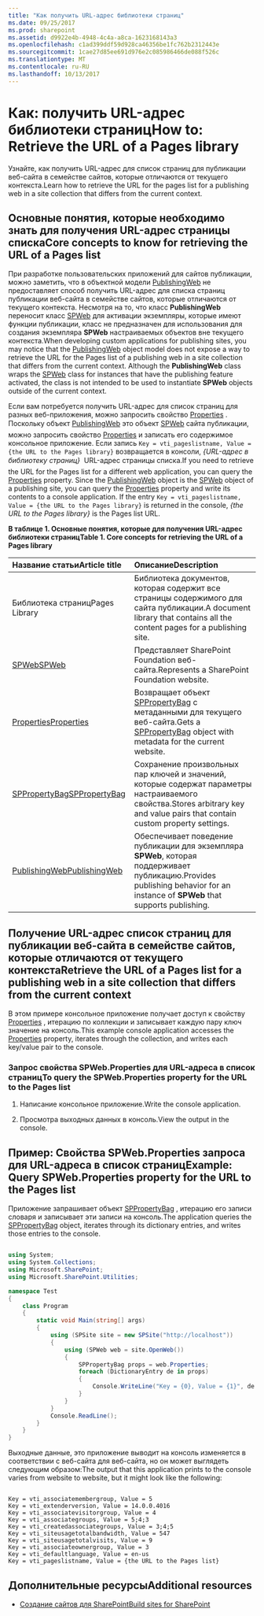 ```yaml
---
title: "Как получить URL-адрес библиотеки страниц"
ms.date: 09/25/2017
ms.prod: sharepoint
ms.assetid: d9922e4b-4948-4c4a-a8ca-1623168143a3
ms.openlocfilehash: c1ad399ddf59d928ca46356be1fc762b2312443e
ms.sourcegitcommit: 1cae27d85ee691d976e2c085986466de088f526c
ms.translationtype: MT
ms.contentlocale: ru-RU
ms.lasthandoff: 10/13/2017
---
```

# <a name="how-to-retrieve-the-url-of-a-pages-library"></a><span data-ttu-id="d6ff2-102">Как: получить URL-адрес библиотеки страниц</span><span class="sxs-lookup"><span data-stu-id="d6ff2-102">How to: Retrieve the URL of a Pages library</span></span>
<span data-ttu-id="d6ff2-103">Узнайте, как получить URL-адрес для список страниц для публикации веб-сайта в семействе сайтов, которые отличаются от текущего контекста.</span><span class="sxs-lookup"><span data-stu-id="d6ff2-103">Learn how to retrieve the URL for the pages list for a publishing web in a site collection that differs from the current context.</span></span>
## <a name="core-concepts-to-know-for-retrieving-the-url-of-a-pages-list"></a><span data-ttu-id="d6ff2-104">Основные понятия, которые необходимо знать для получения URL-адрес страницы списка</span><span class="sxs-lookup"><span data-stu-id="d6ff2-104">Core concepts to know for retrieving the URL of a Pages list</span></span>
<span data-ttu-id="d6ff2-105"><a name="SP15_Core_Concepts_URL_MP"> </a></span><span class="sxs-lookup"><span data-stu-id="d6ff2-105"><a name="SP15_Core_Concepts_URL_MP"> </a></span></span>

<span data-ttu-id="d6ff2-p101">При разработке пользовательских приложений для сайтов публикации, можно заметить, что в объектной модели  [PublishingWeb](https://msdn.microsoft.com/library/Microsoft.SharePoint.Publishing.PublishingWeb.aspx) не предоставляет способ получить URL-адрес для списка страниц публикации веб-сайта в семействе сайтов, которые отличаются от текущего контекста. Несмотря на то, что класс **PublishingWeb** переносит класс [SPWeb](https://msdn.microsoft.com/library/Microsoft.SharePoint.SPWeb.aspx) для активации экземпляры, которые имеют функции публикации, класс не предназначен для использования для создания экземпляра **SPWeb** настраиваемых объектов вне текущего контекста.</span><span class="sxs-lookup"><span data-stu-id="d6ff2-p101">When developing custom applications for publishing sites, you may notice that the  [PublishingWeb](https://msdn.microsoft.com/library/Microsoft.SharePoint.Publishing.PublishingWeb.aspx) object model does not expose a way to retrieve the URL for the Pages list of a publishing web in a site collection that differs from the current context. Although the **PublishingWeb** class wraps the [SPWeb](https://msdn.microsoft.com/library/Microsoft.SharePoint.SPWeb.aspx) class for instances that have the publishing feature activated, the class is not intended to be used to instantiate **SPWeb** objects outside of the current context.</span></span>
  
    
    
<span data-ttu-id="d6ff2-p102">Если вам потребуется получить URL-адрес для список страниц для разных веб-приложения, можно запросить свойство  [Properties](https://msdn.microsoft.com/library/Microsoft.SharePoint.SPWeb.Properties.aspx) . Поскольку объект [PublishingWeb](https://msdn.microsoft.com/library/Microsoft.SharePoint.Publishing.PublishingWeb.aspx)  это объект [SPWeb](https://msdn.microsoft.com/library/Microsoft.SharePoint.SPWeb.aspx) сайта публикации, можно запросить свойство [Properties](https://msdn.microsoft.com/library/Microsoft.SharePoint.SPWeb.Properties.aspx) и записать его содержимое консольное приложение. Если запись `Key = vti_pageslistname, Value = {the URL to the Pages library}` возвращается в консоли, *{URL-адрес в библиотеку страниц}*   URL-адрес страницы списка.</span><span class="sxs-lookup"><span data-stu-id="d6ff2-p102">If you need to retrieve the URL for the Pages list for a different web application, you can query the  [Properties](https://msdn.microsoft.com/library/Microsoft.SharePoint.SPWeb.Properties.aspx) property. Since the [PublishingWeb](https://msdn.microsoft.com/library/Microsoft.SharePoint.Publishing.PublishingWeb.aspx) object is the [SPWeb](https://msdn.microsoft.com/library/Microsoft.SharePoint.SPWeb.aspx) object of a publishing site, you can query the [Properties](https://msdn.microsoft.com/library/Microsoft.SharePoint.SPWeb.Properties.aspx) property and write its contents to a console application. If the entry `Key = vti_pageslistname, Value = {the URL to the Pages library}` is returned in the console, *{the URL to the Pages library}*  is the Pages list URL.</span></span>
  
    
    

<span data-ttu-id="d6ff2-111">**В таблице 1. Основные понятия, которые для получения URL-адрес библиотеки страниц**</span><span class="sxs-lookup"><span data-stu-id="d6ff2-111">**Table 1. Core concepts for retrieving the URL of a Pages library**</span></span>


|<span data-ttu-id="d6ff2-112">**Название статьи**</span><span class="sxs-lookup"><span data-stu-id="d6ff2-112">**Article title**</span></span>|<span data-ttu-id="d6ff2-113">**Описание**</span><span class="sxs-lookup"><span data-stu-id="d6ff2-113">**Description**</span></span>|
|:-----|:-----|
|<span data-ttu-id="d6ff2-114">Библиотека страниц</span><span class="sxs-lookup"><span data-stu-id="d6ff2-114">Pages Library</span></span>  <br/> |<span data-ttu-id="d6ff2-115">Библиотека документов, которая содержит все страницы содержимого для сайта публикации.</span><span class="sxs-lookup"><span data-stu-id="d6ff2-115">A document library that contains all the content pages for a publishing site.</span></span>  <br/> |
| [<span data-ttu-id="d6ff2-116">SPWeb</span><span class="sxs-lookup"><span data-stu-id="d6ff2-116">SPWeb</span></span>](https://msdn.microsoft.com/library/Microsoft.SharePoint.SPWeb.aspx) <br/> |<span data-ttu-id="d6ff2-117">Представляет SharePoint Foundation веб-сайта.</span><span class="sxs-lookup"><span data-stu-id="d6ff2-117">Represents a SharePoint Foundation website.</span></span>  <br/> |
| [<span data-ttu-id="d6ff2-118">Properties</span><span class="sxs-lookup"><span data-stu-id="d6ff2-118">Properties</span></span>](https://msdn.microsoft.com/library/Microsoft.SharePoint.SPWeb.Properties.aspx) <br/> |<span data-ttu-id="d6ff2-119">Возвращает объект  [SPPropertyBag](https://msdn.microsoft.com/library/Microsoft.SharePoint.Utilities.SPPropertyBag.aspx) с метаданными для текущего веб-сайта.</span><span class="sxs-lookup"><span data-stu-id="d6ff2-119">Gets a  [SPPropertyBag](https://msdn.microsoft.com/library/Microsoft.SharePoint.Utilities.SPPropertyBag.aspx) object with metadata for the current website.</span></span> <br/> |
| [<span data-ttu-id="d6ff2-120">SPPropertyBag</span><span class="sxs-lookup"><span data-stu-id="d6ff2-120">SPPropertyBag</span></span>](https://msdn.microsoft.com/library/Microsoft.SharePoint.Utilities.SPPropertyBag.aspx) <br/> |<span data-ttu-id="d6ff2-121">Сохранение произвольных пар ключей и значений, которые содержат параметры настраиваемого свойства.</span><span class="sxs-lookup"><span data-stu-id="d6ff2-121">Stores arbitrary key and value pairs that contain custom property settings.</span></span>  <br/> |
| [<span data-ttu-id="d6ff2-122">PublishingWeb</span><span class="sxs-lookup"><span data-stu-id="d6ff2-122">PublishingWeb</span></span>](https://msdn.microsoft.com/library/Microsoft.SharePoint.Publishing.PublishingWeb.aspx) <br/> |<span data-ttu-id="d6ff2-123">Обеспечивает поведение публикации для экземпляра **SPWeb**, которая поддерживает публикацию.</span><span class="sxs-lookup"><span data-stu-id="d6ff2-123">Provides publishing behavior for an instance of **SPWeb** that supports publishing.</span></span> <br/> |
   

## <a name="retrieve-the-url-of-a-pages-list-for-a-publishing-web-in-a-site-collection-that-differs-from-the-current-context"></a><span data-ttu-id="d6ff2-124">Получение URL-адрес список страниц для публикации веб-сайта в семействе сайтов, которые отличаются от текущего контекста</span><span class="sxs-lookup"><span data-stu-id="d6ff2-124">Retrieve the URL of a Pages list for a publishing web in a site collection that differs from the current context</span></span>
<span data-ttu-id="d6ff2-125"><a name="SP15_Code_URL_Pages_List"> </a></span><span class="sxs-lookup"><span data-stu-id="d6ff2-125"><a name="SP15_Code_URL_Pages_List"> </a></span></span>

<span data-ttu-id="d6ff2-126">В этом примере консольное приложение получает доступ к свойству  [Properties](https://msdn.microsoft.com/library/Microsoft.SharePoint.SPWeb.Properties.aspx) , итерацию по коллекции и записывает каждую пару ключ значение на консоль.</span><span class="sxs-lookup"><span data-stu-id="d6ff2-126">This example console application accesses the  [Properties](https://msdn.microsoft.com/library/Microsoft.SharePoint.SPWeb.Properties.aspx) property, iterates through the collection, and writes each key/value pair to the console.</span></span>
  
    
    

### <a name="to-query-the-spwebproperties-property-for-the-url-to-the-pages-list"></a><span data-ttu-id="d6ff2-127">Запрос свойства SPWeb.Properties для URL-адреса в список страниц</span><span class="sxs-lookup"><span data-stu-id="d6ff2-127">To query the SPWeb.Properties property for the URL to the Pages list</span></span>


1. <span data-ttu-id="d6ff2-128">Написание консольное приложение.</span><span class="sxs-lookup"><span data-stu-id="d6ff2-128">Write the console application.</span></span>
    
  
2. <span data-ttu-id="d6ff2-129">Просмотра выходных данных в консоль.</span><span class="sxs-lookup"><span data-stu-id="d6ff2-129">View the output in the console.</span></span>
    
  

## <a name="example-query-spwebproperties-property-for-the-url-to-the-pages-list"></a><span data-ttu-id="d6ff2-130">Пример: Свойства SPWeb.Properties запроса для URL-адреса в список страниц</span><span class="sxs-lookup"><span data-stu-id="d6ff2-130">Example: Query SPWeb.Properties property for the URL to the Pages list</span></span>
<span data-ttu-id="d6ff2-131"><a name="SP15_Example_SPWeb_Properties"> </a></span><span class="sxs-lookup"><span data-stu-id="d6ff2-131"><a name="SP15_Example_SPWeb_Properties"> </a></span></span>

<span data-ttu-id="d6ff2-132">Приложение запрашивает объект  [SPPropertyBag](https://msdn.microsoft.com/library/Microsoft.SharePoint.Utilities.SPPropertyBag.aspx) , итерацию его записи словаря и записывает эти записи на консоль.</span><span class="sxs-lookup"><span data-stu-id="d6ff2-132">The application queries the  [SPPropertyBag](https://msdn.microsoft.com/library/Microsoft.SharePoint.Utilities.SPPropertyBag.aspx) object, iterates through its dictionary entries, and writes those entries to the console.</span></span>
  
    
    

```cs

using System;
using System.Collections;
using Microsoft.SharePoint;
using Microsoft.SharePoint.Utilities;

namespace Test
{
    class Program
    {
        static void Main(string[] args)
        {
            using (SPSite site = new SPSite("http://localhost"))
            {
                using (SPWeb web = site.OpenWeb())
                {
                    SPPropertyBag props = web.Properties;
                    foreach (DictionaryEntry de in props)
                    {
                        Console.WriteLine("Key = {0}, Value = {1}", de.Key, de.Value);
                    }
                }
            }
            Console.ReadLine();
        }
    }
}

```

<span data-ttu-id="d6ff2-133">Выходные данные, это приложение выводит на консоль изменяется в соответствии с веб-сайта для веб-сайта, но он может выглядеть следующим образом:</span><span class="sxs-lookup"><span data-stu-id="d6ff2-133">The output that this application prints to the console varies from website to website, but it might look like the following:</span></span>
  
    
    



```

Key = vti_associatemembergroup, Value = 5
Key = vti_extenderversion, Value = 14.0.0.4016
Key = vti_associatevisitorgroup, Value = 4
Key = vti_associategroups, Value = 5;4;3
Key = vti_createdassociategroups, Value = 3;4;5
Key = vti_siteusagetotalbandwidth, Value = 547
Key = vti_siteusagetotalvisits, Value = 9
Key = vti_associateownergroup, Value = 3
Key = vti_defaultlanguage, Value = en-us
Key = vti_pageslistname, Value = {the URL to the Pages list}
```


## <a name="additional-resources"></a><span data-ttu-id="d6ff2-134">Дополнительные ресурсы</span><span class="sxs-lookup"><span data-stu-id="d6ff2-134">Additional resources</span></span>
<span data-ttu-id="d6ff2-135"><a name="bk_addresources"> </a></span><span class="sxs-lookup"><span data-stu-id="d6ff2-135"><a name="bk_addresources"> </a></span></span>


-  [<span data-ttu-id="d6ff2-136">Создание сайтов для SharePoint</span><span class="sxs-lookup"><span data-stu-id="d6ff2-136">Build sites for SharePoint</span></span>](build-sites-for-sharepoint.md)
    
  

